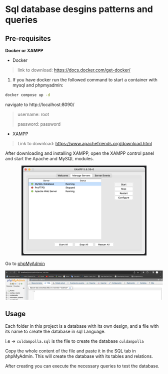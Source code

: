 # Sql database desgins patterns and queries

## Pre-requisites
__Docker or XAMPP__

- Docker
> link to download: https://docs.docker.com/get-docker/
1. If you have docker run the followed command to start a container with mysql and phpmyadmin:
   
```bash
docker compose up -d
```

navigate to http://localhost:8090/
> username: root
> 
> password: password


- XAMPP 
  
> Link to download: https://www.apachefriends.org/download.html

After downloading and installing XAMPP, open the XAMPP control panel and start the Apache and MySQL modules.
<div align="center">
<img src="./Screenshot%202023-07-17%20at%2015.10.01.png" width="400px">
</div>

Go to [phpMyAdmin](http://localhost/phpmyadmin/sql.php)

<img src="./Screenshot%202023-07-17%20at%2015.20.24.png">

## Usage

Each folder in this project is a database with its own design, and a file with its name to create the database in sql Language.

i.e -> ``culdampolla.sql`` is the file to create the database ``culdampolla``

Copy the whole content of the file and paste it in the SQL tab in phpMyAdmin.
This will create the database with its tables and relations.

After creating you can execute the necessary queries to test the database.

